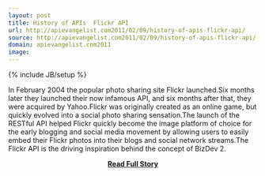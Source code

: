 ```yaml
---
layout: post
title: History of APIs  Flickr API
url: http://apievangelist.com2011/02/09/history-of-apis-flickr-api/
source: http://apievangelist.com2011/02/09/history-of-apis-flickr-api/
domain: apievangelist.com2011
image: 
---
```

{% include JB/setup %}<p>In February 2004 the popular photo sharing site Flickr launched.Six months later they launched their now infamous API, and six months after that, they were acquired by Yahoo.Flickr was originally created as an online game, but quickly evolved into a social photo sharing sensation.The launch of the RESTful API helped Flickr quickly become the image platform of choice for the early blogging and social media movement by allowing users to easily embed their Flickr photos into their blogs and social network streams.The Flickr API is the driving inspiration behind the concept of BizDev 2.</p>
<center><p><a href="http://apievangelist.com2011/02/09/history-of-apis-flickr-api/" style='padding:25px; font-sze:18px; font-weight: bold;'>Read Full Story</a></p></center>
